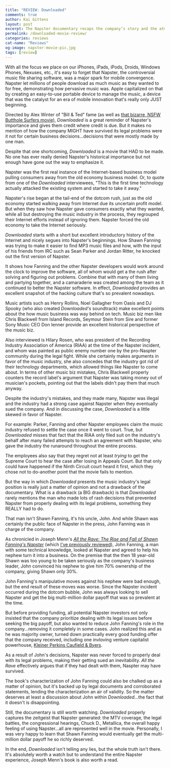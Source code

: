 ```yaml
---
title: "REVIEW: Downloaded"
comments: true
author: Kai Gittens
layout: post
excerpt: The Napster documentary recaps the company’s story and the atmosphere it created, but it doesn't tell the whole story.
permalink: /downloaded-movie-review/
categories: reviews
cat-name: "Reviews"
og-image: napster-movie-pic.jpg
tags: [review]
---
```

With all the focus we place on our iPhones, iPads, iPods, Droids, Windows Phones, Nexuses, etc., it's easy to forget that Napster, the controversial music file sharing software, was a major spark for mobile convergence. Napster let millions of people download as much music as they wanted to for free, demonstrating how pervasive music was.  Apple capitalized on that by creating an easy-to-use portable device to manage the music, a device that was the catalyst for an era of mobile innovation that's really only JUST beginning.

Directed by Alex Winter of "Bill & Ted" fame (as well as [that bizarre, NSFW Butthole Surfers movie](https://www.youtube.com/watch?v=dBLUrDOxVX4 "Watch Butthole Surfers 'Entering Texas Bar-B-Que Movie'")), *Downloaded* is a great reminder of Napster's importance and gives them credit where credit is due. But it makes no mention of how the company MIGHT have survived its legal problems were it not for certain business decisions...decisions that were mostly made by one man.

Despite that one shortcoming, *Downloaded* is a movie that HAD to be made. No one has ever really denied Napster's historical importance but not enough have gone out the way to emphasize it.

Napster was the first real instance of the Internet-based business model pulling consumers away from the old economy business model. Or, to quote from one of the *Downloaded* interviewees, "This is the first time technology actually attacked the existing system and started to take it away."

Napster's rise began at the tail-end of the dotcom rush, just as the old economy started walking away from Internet due its uncertain profit model. But when they saw how Napster gave consumers exactly what they wanted, while all but destroying the music industry in the process, they regrouped their Internet efforts instead of ignoring them. Napster forced the old economy to take the Internet seriously.

*Downloaded* starts with a short but excellent introductory history of the Internet and nicely segues into Napster's beginnings. How Shawn Fanning was trying to make it easier to find MP3 music files and how, with the input of his friends from IRC such as Sean Parker and Jordan Ritter, he knocked out the first version of Napster.

It shows how Fanning and the other Napster developers would work around the clock to improve the software, all of whom would get a the rush after solving and figuring out problems. Combine that with many of them living and partying together, and a camaraderie was created among the team as it continued to better the Napster software.  In effect, *Downloaded* provides an excellent snapshot of the hacking culture that's so prevalent nowadays.

Music artists such as Henry Rollins, Noel Gallagher from Oasis and DJ Spooky (who also created *Downloaded's* soundtrack) make excellent points about the how music business was way behind on tech. Music biz men like Chris Blackwell from Island Records, Seymour Stein from Sire and former Sony Music CEO Don Ienner provide an excellent historical perspective of the music biz.

Also interviewed is Hilary Rosen, who was president of the Recording Industry Association of America (RIAA) at the time of the Napster incident, and whom was painted as public enemy number one by the pro-Naspter community during the legal fight. While she certainly makes arguments in favor of the music industry, she also concedes that the industry got rid of their technology departments, which allowed things like Napster to come about. In terms of other music biz mistakes, Chris Blackwell properly counters the record label's argument that Napster was taking money out of musician's pockets, pointing out that the labels didn't pay them that much anyway.

Despite the industry's mistakes, and they made many, Napster was illegal and the industry had a strong case against Napster when they eventually sued the company. And in discussing the case, *Downloaded* is a little skewed in favor of Napster.

For example: Parker, Fanning and other Napster employees claim the music industry refused to settle the case once it went to court. True, but *Downloaded* misses that fact that the RIAA only filed suit on the industry's behalf after many failed attempts to reach an agreement with Napster, who gave the industry the runaround throughout the entire process.

The employees also say that they regret not at least *trying* to get the Supreme Court to hear the case after losing in Appeals Court. But that only could have happened if the Ninth Circuit court heard it first, which they chose not to do-another point that the movie fails to mention.

But the way in which *Downloaded* presents the music industry's legal position is really just a matter of opinion and not a drawback of the documentary. What is a drawback (a BIG drawback) is that *Downloaded* rarely mentions the man who made lots of rash decisions that prevented Napster from properly dealing with its legal problems, something they REALLY had to do.

That man isn't Shawn Fanning, it's his uncle, John. And while Shawn was certainly the public face of Napster in the press, John Fanning was in charge of the company.

As chronicled in Joseph Menn's [*All the Rave: The Rise and Fall of Shawn Fanning's Napster*](http://www.amazon.com/gp/product/0609610937/ref=as_li_qf_sp_asin_il_tl?ie=UTF8&camp=1789&creative=9325&creativeASIN=0609610937&linkCode=as2&tag=kaidez-20 "Buy 'All The Rave' at amazon.com") (which [I've previously reviewed](/books-dotcom-rush/ "Read kaidez's review of 'All the Rave'")), John Fanning, a man with some technical knowledge, looked at Napster and agreed to help his nephew turn it into a business. On the premise that the then 18 year-old Shawn was too young to be taken seriously as the company's business leader, John convinced his nephew to give him 70% ownership of the company, giving Shawn only 30%.

John Fanning's manipulative moves against his nephew were bad enough, but the end result of these moves was worse. Since the Napster incident occurred during the dotcom bubble, John was always looking to sell Napster and get the big multi-million dollar payoff that was so prevalent at the time.

But before providing funding, all potential Napster investors not only insisted that the company prioritize dealing with its legal issues before seeking the big payoff, but also wanted to reduce John Fanning's role in the company...removing it completely in some cases. John realized this and as he was majority owner, turned down practically every good funding offer that the company received, including one invloving venture capitalist powerhouse, [Kleiner Perkins Caufield & Byers](http://www.kpcb.com/ "Visit the Kleiner Perkins Caufield & Byers").

As a result of John's decisions, Napster was never forced to properly deal with its legal problems, making their getting sued an inevitability. *All the Rave* effectively argues that if they had dealt with them, Naspter may have survived.

The book's characterization of John Fanning could also be chalked up as a matter of opinion, but it's backed up by legal documents and corroborated statements, lending the characterization an air of validity. So the matter deserves at least a discussion about John within *Downloaded*...the fact that it doesn't is disappointing.

Still, the documentary is still worth watching. *Downloaded* properly captures the zeitgeist that Napster generated: the MTV coverage, the legal battles, the congressional hearings, Chuck D., Metallica, the overall happy feeling of using Napster...all are represented well in the movie. Personally, I was very happy to learn that Shawn Fanning would eventually get the multi-million dollar payoff he so richly deserved.

In the end, *Downloaded* isn't telling any lies, but the whole truth isn't there. It's absolutely worth a watch but to understand the entire Napster experience, Joseph Menn's book is also worth a read.